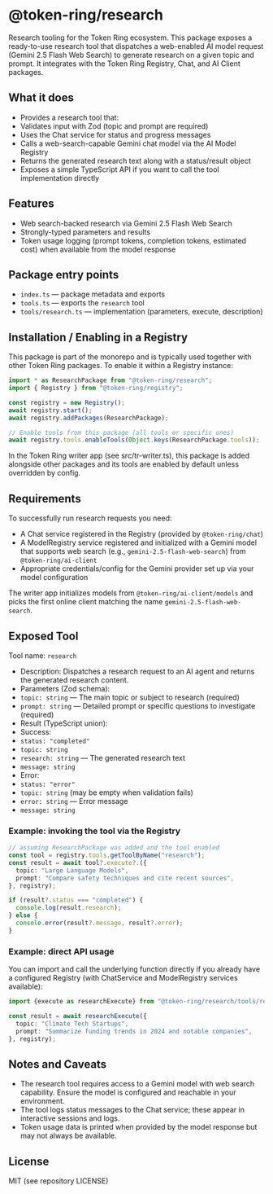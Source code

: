 # @token-ring/research

Research tooling for the Token Ring ecosystem. This package exposes a ready-to-use research tool that dispatches a
web-enabled AI model request (Gemini 2.5 Flash Web Search) to generate research on a given topic and prompt. It
integrates with the Token Ring Registry, Chat, and AI Client packages.

## What it does

- Provides a research tool that:
 - Validates input with Zod (topic and prompt are required)
 - Uses the Chat service for status and progress messages
 - Calls a web-search-capable Gemini chat model via the AI Model Registry
 - Returns the generated research text along with a status/result object
- Exposes a simple TypeScript API if you want to call the tool implementation directly

## Features

- Web search-backed research via Gemini 2.5 Flash Web Search
- Strongly-typed parameters and results
- Token usage logging (prompt tokens, completion tokens, estimated cost) when available from the model response

## Package entry points

- `index.ts` — package metadata and exports
- `tools.ts` — exports the `research` tool
- `tools/research.ts` — implementation (parameters, execute, description)

## Installation / Enabling in a Registry

This package is part of the monorepo and is typically used together with other Token Ring packages. To enable it within
a Registry instance:

```ts
import * as ResearchPackage from "@token-ring/research";
import { Registry } from "@token-ring/registry";

const registry = new Registry();
await registry.start();
await registry.addPackages(ResearchPackage);

// Enable tools from this package (all tools or specific ones)
await registry.tools.enableTools(Object.keys(ResearchPackage.tools));
```

In the Token Ring writer app (see src/tr-writer.ts), this package is added alongside other packages and its tools are
enabled by default unless overridden by config.

## Requirements

To successfully run research requests you need:

- A Chat service registered in the Registry (provided by `@token-ring/chat`)
- A ModelRegistry service registered and initialized with a Gemini model that supports web search (e.g.,
  `gemini-2.5-flash-web-search`) from `@token-ring/ai-client`
- Appropriate credentials/config for the Gemini provider set up via your model configuration

The writer app initializes models from `@token-ring/ai-client/models` and picks the first online client matching the
name `gemini-2.5-flash-web-search`.

## Exposed Tool

Tool name: `research`

- Description: Dispatches a research request to an AI agent and returns the generated research content.
- Parameters (Zod schema):
 - `topic: string` — The main topic or subject to research (required)
 - `prompt: string` — Detailed prompt or specific questions to investigate (required)
- Result (TypeScript union):
 - Success:
  - `status: "completed"`
  - `topic: string`
  - `research: string` — The generated research text
  - `message: string`
 - Error:
  - `status: "error"`
  - `topic: string` (may be empty when validation fails)
  - `error: string` — Error message
  - `message: string`

### Example: invoking the tool via the Registry

```ts
// assuming ResearchPackage was added and the tool enabled
const tool = registry.tools.getToolByName("research");
const result = await tool?.execute?.({
  topic: "Large Language Models",
  prompt: "Compare safety techniques and cite recent sources",
}, registry);

if (result?.status === "completed") {
  console.log(result.research);
} else {
  console.error(result?.message, result?.error);
}
```

### Example: direct API usage

You can import and call the underlying function directly if you already have a configured Registry (with ChatService and
ModelRegistry services available):

```ts
import {execute as researchExecute} from "@token-ring/research/tools/research";

const result = await researchExecute({
  topic: "Climate Tech Startups",
  prompt: "Summarize funding trends in 2024 and notable companies",
}, registry);
```

## Notes and Caveats

- The research tool requires access to a Gemini model with web search capability. Ensure the model is configured and
  reachable in your environment.
- The tool logs status messages to the Chat service; these appear in interactive sessions and logs.
- Token usage data is printed when provided by the model response but may not always be available.

## License

MIT (see repository LICENSE)
